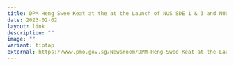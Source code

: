 ```yaml
---
title: DPM Heng Swee Keat at the at the Launch of NUS SDE 1 & 3 and NUS Cities
date: 2023-02-02
layout: link
description: ""
image: ""
variant: tiptap
external: https://www.pmo.gov.sg/Newsroom/DPM-Heng-Swee-Keat-at-the-Launch-Of-NUS-SDE-1-and-3-and-NUS-Cities
---
```

